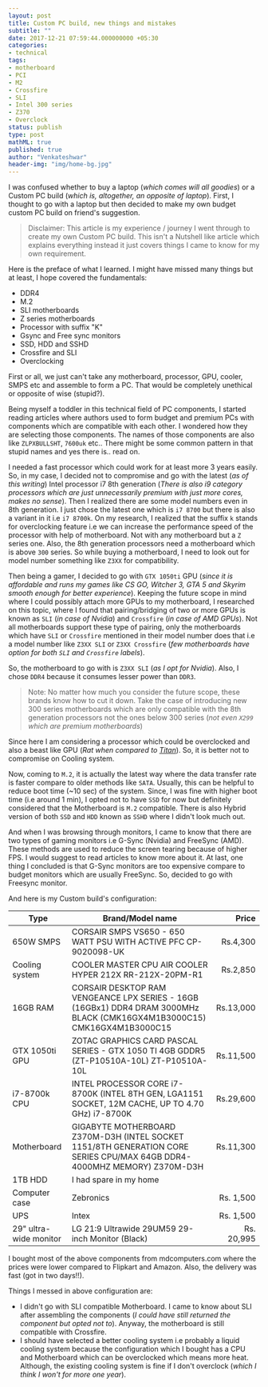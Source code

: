 ```yaml
---
layout: post
title: Custom PC build, new things and mistakes
subtitle: ""
date: 2017-12-21 07:59:44.000000000 +05:30
categories:
- technical
tags:
- motherboard
- PCI
- M2
- Crossfire
- SLI
- Intel 300 series
- Z370
- Overclock
status: publish
type: post
mathML: true
published: true
author: "Venkateshwar"
header-img: "img/home-bg.jpg"
---
```



I was confused whether to buy a laptop (_which comes will all goodies_) or a Custom PC build (_which is, altogether, an opposite of laptop_). First, I thought to go with a laptop but then decided to make my own budget custom PC build on friend's suggestion. 

> Disclaimer: This article is my experience / journey I went through to create my own Custom PC build. This isn't a Nutshell like article which explains everything instead it just covers things I came to know for my own requirement.

Here is the preface of what I learned. I might have missed many things but at least, I hope covered the fundamentals:

- DDR4
- M.2
- SLI motherboards
- Z series motherboards
- Processor with suffix "K"
- Gsync and Free sync monitors
- SSD, HDD and SSHD
- Crossfire and SLI
- Overclocking

First or all, we just can't take any motherboard, processor, GPU, cooler, SMPS etc and assemble to form a PC. That would be completely unethical or opposite of wise (stupid?).

Being myself a toddler in this technical field of PC components, I started reading articles where authors used to form budget and premium PCs with components which are compatible with each other. I wondered how they are selecting those components. The names of those components are also like `ZLPXBULLSHT`, `7600uk` etc.. There might be some common pattern in that stupid names and yes there is.. read on.

I needed a fast processor which could work for at least more 3 years easily. So, in my case, I decided not to compromise and go with the latest (_as of this writing_) Intel processor i7 8th generation (_There is also i9 category processors which are just unnecessarily premium with just more cores, makes no sense_). Then I realized there are some model numbers even in 8th generation. I just chose the latest one which is `i7 8700` but there is also a variant in it i.e `i7 8700k`. On my research, I realized that the suffix `k` stands for overclocking feature i.e we can increase the performance speed of the processor with help of motherboard. Not with any motherboard but a `Z` series one. Also, the 8th generation processors need a motherboard which is above `300` series. So while buying a motherboard, I need to look out for model number something like `Z3XX` for compatibility. 

Then being a gamer, I decided to go with `GTX 1050ti` GPU (_since it is affordable and runs my games like CS GO, Witcher 3, GTA 5 and Skyrim smooth enough for better experience_). Keeping the future scope in mind where I could possibly attach more GPUs to my motherboard, I researched on this topic, where I found that pairing/bridging of two or more GPUs is known as `SLI` (_in case of Nvidia_) and `Crossfire` (_in case of AMD GPUs_). Not all motherboards support these type of pairing, only the motherboards which have `SLI` or `Crossfire` mentioned in their model number does that i.e a model number like `Z3XX SLI` or `Z3XX Crossfire` (_few motherboards have option for both `SLI` and `Crossfire` labels_). 

So, the motherboard to go with is `Z3XX SLI` (_as I opt for Nvidia_). Also, I chose `DDR4` because it consumes lesser power than `DDR3`. 

> Note: No matter how much you consider the future scope, these brands know how to cut it down. Take the case of introducing new 300 series motherboards which are only compatible with the 8th generation processors not the ones below 300 series (_not even `X299` which are premium motherboards_)

Since here I am considering a processor which could be overclocked and also a beast like GPU (_Rat when compared to [Titan](https://www.nvidia.com/en-us/titan/titan-v/)_). So, it is better not to compromise on Cooling system. 

Now, coming to `M.2`, it is actually the latest way where the data transfer rate is faster compare to older methods like `SATA`. Usually, this can be helpful to reduce boot time (~10 sec) of the system. Since, I was fine with higher boot time (i.e around 1 min), I opted not to have `SSD` for now but definitely considered that the Motherboard is `M.2` compatible. There is also Hybrid version of both `SSD` and `HDD` known as `SSHD` where I didn't look much out.

And when I was browsing through monitors, I came to know that there are two types of gaming monitors i.e G-Sync (Nvidia) and FreeSync (AMD). These methods are used to reduce the screen tearing because of higher FPS. I would suggest to read articles to know more about it. At last, one thing I concluded is that G-Sync monitors are too expensive compare to budget monitors which are usually FreeSync. So, decided to go with Freesync monitor.

And here is my Custom build's configuration:

| Type | Brand/Model name | Price |
| ------ | ----- | --------: |
| 650W SMPS | CORSAIR SMPS VS650 - 650 WATT PSU WITH ACTIVE PFC	CP-9020098-UK |	Rs.4,300 |
| Cooling system | COOLER MASTER CPU AIR COOLER HYPER 212X	RR-212X-20PM-R1	|	Rs.2,850 |
| 16GB RAM | CORSAIR DESKTOP RAM VENGEANCE LPX SERIES - 16GB (16GBx1) DDR4 DRAM 3000MHz BLACK (CMK16GX4M1B3000C15)	CMK16GX4M1B3000C15	|	Rs.13,000 |
| GTX 1050ti GPU | ZOTAC GRAPHICS CARD PASCAL SERIES - GTX 1050 TI 4GB GDDR5 (ZT-P10510A-10L)	ZT-P10510A-10L |	Rs.11,500 |
| i7-8700k CPU | INTEL PROCESSOR CORE i7-8700K (INTEL 8TH GEN, LGA1151 SOCKET, 12M CACHE, UP TO 4.70 GHz)	i7-8700K	|	Rs.29,600 |
| Motherboard | GIGABYTE MOTHERBOARD Z370M-D3H (INTEL SOCKET 1151/8TH GENERATION CORE SERIES CPU/MAX 64GB DDR4-4000MHZ MEMORY)	Z370M-D3H	| Rs.11,300 |
| 1TB HDD | I had spare in my home | |
| Computer case | Zebronics | Rs. 1,500 |
| UPS | Intex | Rs. 1,500 |
| 29" ultra-wide monitor | LG 21:9 Ultrawide 29UM59 29-inch Monitor (Black) | Rs. 20,995 |

I bought most of the above components from mdcomputers.com where the prices were lower compared to Flipkart and Amazon. Also, the delivery was fast (got in two days!!).

Things I messed in above configuration are:
- I didn't go with SLI compatible Motherboard. I came to know about SLI after assembling the components (_I could have still returned the component but opted not to_). Anyway, the motherboard is still compatible with Crossfire.
- I should have selected a better cooling system i.e probably a liquid cooling system because the configuration which I bought has a CPU and Motherboard which can be overclocked which means more heat. Although, the existing cooling system is fine if I don't overclock (_which I think I won't for more one year_).
